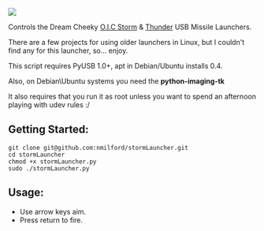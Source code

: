 ![](https://github.com/nmilford/stormLauncher/raw/master/stormLauncher.png)

Controls the Dream Cheeky [O.I.C Storm](http://www.dreamcheeky.com/storm-oic-missile-launcher) & [Thunder](http://www.dreamcheeky.com/thunder-missile-launcher) USB Missile Launchers.  

There are a few projects for using older launchers in Linux, but I couldn't find any for this launcher, so... enjoy.

This script requires PyUSB 1.0+, apt in Debian/Ubuntu installs 0.4.

Also, on Debian\Ubuntu systems you need the __python-imaging-tk__
    
It also requires that you run it as root unless you want to spend an afternoon playing with udev rules :/

## Getting Started:

    git clone git@github.com:nmilford/stormLauncher.git
    cd stormLauncher
    chmod +x stormLauncher.py
    sudo ./stormLauncher.py

## Usage:

* Use arrow keys aim.
* Press return to fire.
